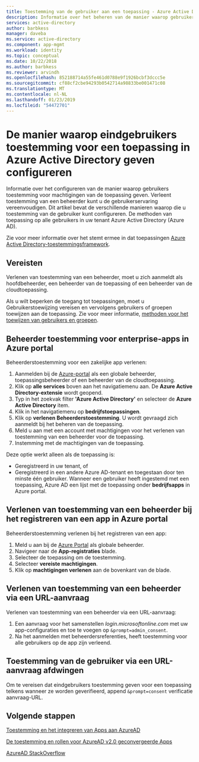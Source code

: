 ```yaml
---
title: Toestemming van de gebruiker aan een toepassing - Azure Active Directory configureren | Microsoft Docs
description: Informatie over het beheren van de manier waarop gebruikers toestemming voor machtigingen van de toepassing geven. Verleent toestemming van een beheerder kunt u de gebruikerservaring vereenvoudigen. Deze methoden zijn van toepassing op alle gebruikers in uw tenant Azure Active Directory (Azure AD).
services: active-directory
author: barbkess
manager: daveba
ms.service: active-directory
ms.component: app-mgmt
ms.workload: identity
ms.topic: conceptual
ms.date: 10/22/2018
ms.author: barbkess
ms.reviewer: arvindh
ms.openlocfilehash: 852188714a55fe461d0788e9f1926bcbf3dccc5e
ms.sourcegitcommit: cf88cf2cbe94293b0542714a98833be001471c08
ms.translationtype: MT
ms.contentlocale: nl-NL
ms.lasthandoff: 01/23/2019
ms.locfileid: "54472701"
---
```

# <a name="configure-the-way-end-users-consent-to-an-application-in-azure-active-directory"></a>De manier waarop eindgebruikers toestemming voor een toepassing in Azure Active Directory geven configureren
Informatie over het configureren van de manier waarop gebruikers toestemming voor machtigingen van de toepassing geven. Verleent toestemming van een beheerder kunt u de gebruikerservaring vereenvoudigen. Dit artikel bevat de verschillende manieren waarop die u toestemming van de gebruiker kunt configureren. De methoden van toepassing op alle gebruikers in uw tenant Azure Active Directory (Azure AD). 

Zie voor meer informatie over het stemt ermee in dat toepassingen [Azure Active Directory-toestemmingsframework](../develop/consent-framework.md).

## <a name="prerequisites"></a>Vereisten

Verlenen van toestemming van een beheerder, moet u zich aanmeldt als hoofdbeheerder, een beheerder van de toepassing of een beheerder van de cloudtoepassing.

Als u wilt beperken de toegang tot toepassingen, moet u Gebruikerstoewijzing vereisen en vervolgens gebruikers of groepen toewijzen aan de toepassing.  Zie voor meer informatie, [methoden voor het toewijzen van gebruikers en groepen](methods-for-assigning-users-and-groups.md).

## <a name="grant-admin-consent-to-enterprise-apps-in-the-azure-portal"></a>Beheerder toestemming voor enterprise-apps in Azure portal

Beheerderstoestemming voor een zakelijke app verlenen:

1. Aanmelden bij de [Azure-portal](https://portal.azure.com) als een globale beheerder, toepassingsbeheerder of een beheerder van de cloudtoepassing.
2. Klik op **alle services** boven aan het navigatiemenu aan. De **Azure Active Directory-extensie** wordt geopend.
3. Typ in het zoekvak filter **'Azure Active Directory'** en selecteer de **Azure Active Directory** item.
4. Klik in het navigatiemenu op **bedrijfstoepassingen**.
5. Klik op **verlenen Beheerderstoestemming**. U wordt gevraagd zich aanmeldt bij het beheren van de toepassing.
6. Meld u aan met een account met machtigingen voor het verlenen van toestemming van een beheerder voor de toepassing. 
7. Instemming met de machtigingen van de toepassing.

Deze optie werkt alleen als de toepassing is: 

- Geregistreerd in uw tenant, of
- Geregistreerd in een andere Azure AD-tenant en toegestaan door ten minste één gebruiker. Wanneer een gebruiker heeft ingestemd met een toepassing, Azure AD een lijst met de toepassing onder **bedrijfsapps** in Azure portal.

## <a name="grant-admin-consent-when-registering-an-app-in-the-azure-portal"></a>Verlenen van toestemming van een beheerder bij het registreren van een app in Azure portal

Beheerderstoestemming verlenen bij het registreren van een app: 

1. Meld u aan bij de [Azure Portal](https://portal.azure.com) als globale beheerder.
2. Navigeer naar de **App-registraties** blade.
3. Selecteer de toepassing om de toestemming.
4. Selecteer **vereiste machtigingen**.
5. Klik op **machtigingen verlenen** aan de bovenkant van de blade.


## <a name="grant-admin-consent-through-a-url-request"></a>Verlenen van toestemming van een beheerder via een URL-aanvraag

Verlenen van toestemming van een beheerder via een URL-aanvraag:

1. Een aanvraag voor het samenstellen *login.microsoftonline.com* met uw app-configuraties en toe te voegen op `&prompt=admin_consent`. 
2. Na het aanmelden met beheerdersreferenties, heeft toestemming voor alle gebruikers op de app zijn verleend.


## <a name="force-user-consent-through-a-url-request"></a>Toestemming van de gebruiker via een URL-aanvraag afdwingen

Om te vereisen dat eindgebruikers toestemming geven voor een toepassing telkens wanneer ze worden geverifieerd, append `&prompt=consent` verificatie aanvraag-URL.

## <a name="next-steps"></a>Volgende stappen

[Toestemming en het integreren van Apps aan AzureAD](../develop/quickstart-v1-integrate-apps-with-azure-ad.md)

[De toestemming en rollen voor AzureAD v2.0 geconvergeerde Apps](../develop/active-directory-v2-scopes.md)

[AzureAD StackOverflow](https://stackoverflow.com/questions/tagged/azure-active-directory)
